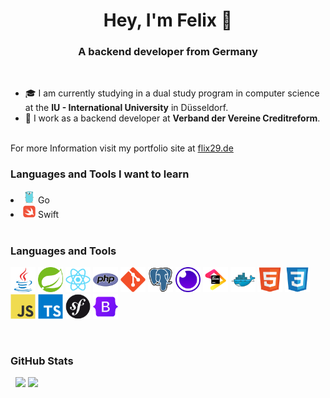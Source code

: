 <h1 align='center'>Hey, I'm Felix 👋</h1>
<h3 align='center'>A backend developer from Germany</h3> <br>

- 🎓 I am currently studying in a dual study program in computer science at the **IU - International University** in Düsseldorf. <br>
- 💼 I work as a backend developer at **Verband der Vereine Creditreform**. <br><br>

For more Information visit my portfolio site at [flix29.de](https://flix29.de/)

<h3>Languages and Tools I want to learn</h3>
<li><img src="https://raw.githubusercontent.com/devicons/devicon/master/icons/go/go-original.svg" width="20" height="20"/> Go</li>
<li><img src="https://raw.githubusercontent.com/devicons/devicon/master/icons/swift/swift-original.svg" width="20" height="20"/> Swift</li>
<br>

<h3>Languages and Tools</h3>

<p>
  <code><img src="https://raw.githubusercontent.com/devicons/devicon/master/icons/java/java-original.svg" width="40" height="40"/></code>
  <code><img src="https://raw.githubusercontent.com/devicons/devicon/master/icons/spring/spring-original.svg" width="40" height="40"/></code>
  <code><img src="https://raw.githubusercontent.com/devicons/devicon/master/icons/react/react-original.svg" width="40" height="40"/></code>
  <code><img src="https://raw.githubusercontent.com/devicons/devicon/master/icons/php/php-original.svg" width="40" height="40"/></code>
  <code><img src="https://raw.githubusercontent.com/devicons/devicon/master/icons/git/git-original.svg" width="40" height="40"/></code>
  <code><img src="https://raw.githubusercontent.com/devicons/devicon/master/icons/postgresql/postgresql-original.svg" width="40" height="40"/></code>
  <code><img src="https://raw.githubusercontent.com/devicons/devicon/master/icons/insomnia/insomnia-original.svg" width="40" height="40"/></code>
  <code><img src="https://raw.githubusercontent.com/devicons/devicon/master/icons/jetbrains/jetbrains-original.svg" width="40" height="40"/></code>
  <code><img src="https://raw.githubusercontent.com/devicons/devicon/master/icons/docker/docker-original.svg" width="40" height="40"/></code>  
  <code><img src="https://raw.githubusercontent.com/devicons/devicon/master/icons/html5/html5-original.svg" width="40" height="40"/></code>
  <code><img src="https://raw.githubusercontent.com/devicons/devicon/master/icons/css3/css3-original.svg" width="40" height="40"/></code>
  <code><img src="https://raw.githubusercontent.com/devicons/devicon/master/icons/javascript/javascript-original.svg" width="40" height="40"/></code>
  <code><img src="https://raw.githubusercontent.com/devicons/devicon/master/icons/typescript/typescript-original.svg" width="40" height="40"/></code>
  <code><img src="https://raw.githubusercontent.com/devicons/devicon/master/icons/symfony/symfony-original.svg" width="40" height="40"/></code>
  <code><img src="https://raw.githubusercontent.com/devicons/devicon/master/icons/bootstrap/bootstrap-original.svg" width="40" height="40"/></code>
</p>
<br>

<h3>GitHub Stats</h3>

<p>
  &nbsp;
  <img src="https://github-readme-stats.vercel.app/api/top-langs?username=flix-29&locale=en&layout=donut&theme=dark"/>
  <img src="https://github-readme-stats.vercel.app/api?username=flix-29&show_icons=true&theme=dark&locale=en"/>
</p>
